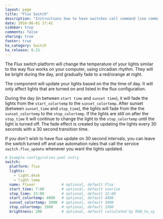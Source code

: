 ```yaml
---
layout: page
title: "Flux Switch"
description: "Instructions how to have switches call command line commands."
date: 2016-06-01 17:41
sidebar: true
comments: false
sharing: true
footer: true
ha_category: Switch
ha_release: 0.21
---
```


The Flux switch platform will change the temperature of your lights similar to
the way flux works on your computer, using circadian rhythm.  They will be bright
during the day, and gradually fade to a red/orange at night.

The component will update your lights based on the the time of day.  It will only
affect lights that are turned on and listed in the flux configuration.

During the day (in between `start time` and `sunset time`), it will fade the lights from
the `start_colortemp` to the `sunset_colortemp`.  After sunset (between `sunset_time`
and `stop_time`), the lights will fade from the the `sunset_colortemp` to the
`stop_colortemp`.  If the lights are still on after the `stop_time` it will continue
to change the light to the `stop_colortemp` until the light is turned off.  The fade
effect is created by updating the lights every 30 seconds with a 30 second transition time.

If you don't wish to have flux update on 30 second intervals, you can leave the
switch turned off and use automation rules that call the service `switch.flux_update`
whenever you want the lights updated.

```yaml
# Example configuration.yaml entry
switch:
  platform: flux
  lights:
    - light.desk
    - light.lamp
  name: Fluxer            # optional, default Flux
  start_time: 7:00        # optional, default sunrise
  stop_time: 23:00        # optional, default 22:00
  start_colortemp: 4000   # optional, default 4000
  sunset_colortemp: 3000  # optional, default 3000
  stop_colortemp: 1900    # optional, default 1900
  brightness: 200         # optional, default calculated by RGB_to_xy
```

